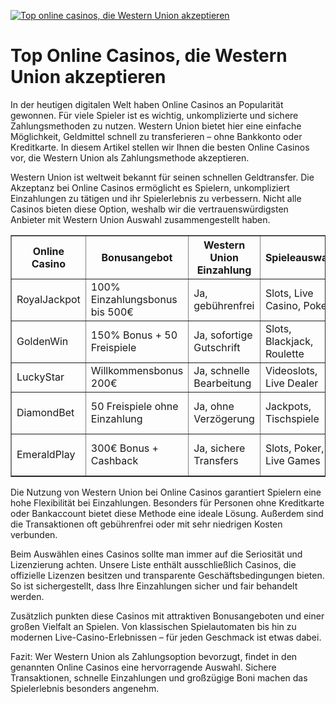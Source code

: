 [![Top online casinos, die Western Union akzeptieren](https://123-caf.pages.dev/gitsignup.png)](https://vrmoo.ru/Bt82HjjY)

<h1>Top Online Casinos, die Western Union akzeptieren</h1> <p>In der heutigen digitalen Welt haben Online Casinos an Popularität gewonnen. Für viele Spieler ist es wichtig, unkomplizierte und sichere Zahlungsmethoden zu nutzen. Western Union bietet hier eine einfache Möglichkeit, Geldmittel schnell zu transferieren – ohne Bankkonto oder Kreditkarte. In diesem Artikel stellen wir Ihnen die besten Online Casinos vor, die Western Union als Zahlungsmethode akzeptieren.</p>  <p>Western Union ist weltweit bekannt für seinen schnellen Geldtransfer. Die Akzeptanz bei Online Casinos ermöglicht es Spielern, unkompliziert Einzahlungen zu tätigen und ihr Spielerlebnis zu verbessern. Nicht alle Casinos bieten diese Option, weshalb wir die vertrauenswürdigsten Anbieter mit Western Union Auswahl zusammengestellt haben.</p>  <table border="1" cellpadding="8" cellspacing="0" style="border-collapse: collapse; width: 100%;">   <thead>     <tr>       <th>Online Casino</th>       <th>Bonusangebot</th>       <th>Western Union Einzahlung</th>       <th>Spieleauswahl</th>       <th>Lizenz</th>     </tr>   </thead>   <tbody>     <tr>       <td>RoyalJackpot</td>       <td>100% Einzahlungsbonus bis 500€</td>       <td>Ja, gebührenfrei</td>       <td>Slots, Live Casino, Poker</td>       <td>Malta Gaming Authority</td>     </tr>     <tr>       <td>GoldenWin</td>       <td>150% Bonus + 50 Freispiele</td>       <td>Ja, sofortige Gutschrift</td>       <td>Slots, Blackjack, Roulette</td>       <td>UK Gambling Commission</td>     </tr>     <tr>       <td>LuckyStar</td>       <td>Willkommensbonus 200€</td>       <td>Ja, schnelle Bearbeitung</td>       <td>Videoslots, Live Dealer</td>       <td>Curacao eGaming</td>     </tr>     <tr>       <td>DiamondBet</td>       <td>50 Freispiele ohne Einzahlung</td>       <td>Ja, ohne Verzögerung</td>       <td>Jackpots, Tischspiele</td>       <td>Gibraltar Gambling Commission</td>     </tr>     <tr>       <td>EmeraldPlay</td>       <td>300€ Bonus + Cashback</td>       <td>Ja, sichere Transfers</td>       <td>Slots, Poker, Live Games</td>       <td>Swedish Gambling Authority</td>     </tr>   </tbody> </table>  <p>Die Nutzung von Western Union bei Online Casinos garantiert Spielern eine hohe Flexibilität bei Einzahlungen. Besonders für Personen ohne Kreditkarte oder Bankaccount bietet diese Methode eine ideale Lösung. Außerdem sind die Transaktionen oft gebührenfrei oder mit sehr niedrigen Kosten verbunden.</p>  <p>Beim Auswählen eines Casinos sollte man immer auf die Seriosität und Lizenzierung achten. Unsere Liste enthält ausschließlich Casinos, die offizielle Lizenzen besitzen und transparente Geschäftsbedingungen bieten. So ist sichergestellt, dass Ihre Einzahlungen sicher und fair behandelt werden.</p>  <p>Zusätzlich punkten diese Casinos mit attraktiven Bonusangeboten und einer großen Vielfalt an Spielen. Von klassischen Spielautomaten bis hin zu modernen Live-Casino-Erlebnissen – für jeden Geschmack ist etwas dabei.</p>  <p>Fazit: Wer Western Union als Zahlungsoption bevorzugt, findet in den genannten Online Casinos eine hervorragende Auswahl. Sichere Transaktionen, schnelle Einzahlungen und großzügige Boni machen das Spielerlebnis besonders angenehm.</p>